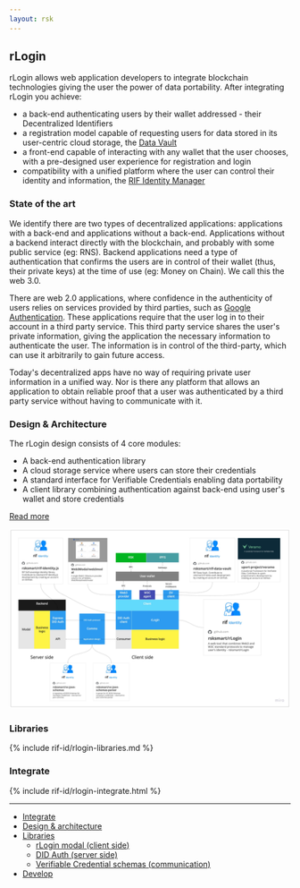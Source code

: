 ```yaml
---
layout: rsk
---
```


## rLogin

rLogin allows web application developers to integrate blockchain technologies giving the user the power of data portability. After integrating rLogin you achieve:
- a back-end authenticating users by their wallet addressed - their Decentralized Identifiers
- a registration model capable of requesting users for data stored in its user-centric cloud storage, the [Data Vault](../data-vault)
- a front-end capable of interacting with any wallet that the user chooses, with a pre-designed user experience for registration and login
- compatibility with a unified platform where the user can control their identity and information, the [RIF Identity Manager](../manager)

### State of the art

We identify there are two types of decentralized applications: applications with a back-end and applications without a back-end. Applications without a backend interact directly with the blockchain, and probably with some public service (eg: RNS). Backend applications need a type of authentication that confirms the users are in control of their wallet (thus, their private keys) at the time of use (eg: Money on Chain). We call this the web 3.0.

There are web 2.0 applications, where confidence in the authenticity of users relies on services provided by third parties, such as [Google Authentication](https://developers.google.com/identity). These applications require that the user log in to their account in a third party service. This third party service shares the user's private information, giving the application the necessary information to authenticate the user. The information is in control of the third-party, which can use it arbitrarily to gain future access.

Today's decentralized apps have no way of requiring private user information in a unified way. Nor is there any platform that allows an application to obtain reliable proof that a user was authenticated by a third party service without having to communicate with it.

### Design & Architecture

The rLogin design consists of 4 core modules:

- A back-end authentication library
- A cloud storage service where users can store their credentials
- A standard interface for Verifiable Credentials enabling data portability
- A client library combining authentication against back-end using user's wallet and store credentials

[Read more](./architecture)

![rlogin-architecture](./assets/rlogin-architecture.jpg)

### Libraries

{% include rif-id/rlogin-libraries.md %}

### Integrate

{% include rif-id/rlogin-integrate.html %}

---

- [Integrate](integrate)
- [Design & architecture](architecture)
- [Libraries](libraries)
  - [rLogin modal (client side)](libraries/modal)
  - [DID Auth (server side)](libraries/express-did-auth)
  - [Verifiable Credential schemas (communication)](libraries/vc-json-schemas)
- [Develop](develop)
